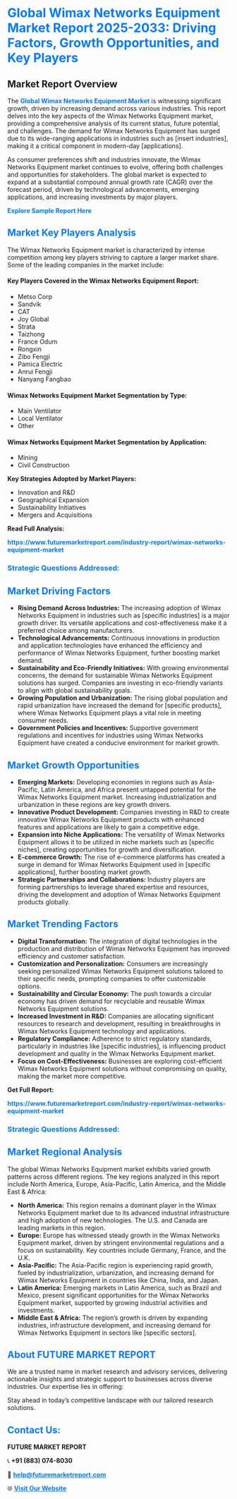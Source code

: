 <h1 style="color: #007BFF;">Global Wimax Networks Equipment Market Report 2025-2033: Driving Factors, Growth Opportunities, and Key Players</h1>

<section id="overview">
<h2>Market Report Overview</h2>
<p>The <a href="https://www.futuremarketreport.com/industry-report/wimax-networks-equipment-market" style="color: #007BFF; text-decoration: none;"><strong>Global Wimax Networks Equipment Market</strong></a> is witnessing significant growth, driven by increasing demand across various industries. This report delves into the key aspects of the Wimax Networks Equipment market, providing a comprehensive analysis of its current status, future potential, and challenges. The demand for Wimax Networks Equipment has surged due to its wide-ranging applications in industries such as [insert industries], making it a critical component in modern-day [applications].</p>
<p>As consumer preferences shift and industries innovate, the Wimax Networks Equipment market continues to evolve, offering both challenges and opportunities for stakeholders. The global market is expected to expand at a substantial compound annual growth rate (CAGR) over the forecast period, driven by technological advancements, emerging applications, and increasing investments by major players.</p>
</section>

<section id="overview">
<p><a href="https://www.futuremarketreport.com/request-sample/reportId=33018" style="color: #007BFF; text-decoration: none;"><strong>Explore Sample Report Here</strong></a></p>
</section>

<section id="key-players">
<h2 style="color: #007BFF;">Market Key Players Analysis</h2>
<p>The Wimax Networks Equipment market is characterized by intense competition among key players striving to capture a larger market share. Some of the leading companies in the market include:</p>
<h4>Key Players Covered in the Wimax Networks Equipment Report:</h4>
<ul><li>Metso Corp</li><li>Sandvik</li><li>CAT</li><li>Joy Global</li><li>Strata</li><li>Taizhong</li><li>France Odum</li><li>Rongxin</li><li>Zibo Fengji</li><li>Pamica Electric</li><li>Anrui Fengji</li><li>Nanyang Fangbao</li></ul>
<h4>Wimax Networks Equipment Market Segmentation by Type:</h4>
<ul><li>Main Ventilator</li><li>Local Ventilator</li><li>Other</li></ul>

<h4>Wimax Networks Equipment Market Segmentation by Application:</h4>
<ul><li>Mining</li><li>Civil Construction</li></ul>
<p><strong>Key Strategies Adopted by Market Players:</strong></p>
<ul>
<li>Innovation and R&D</li>
<li>Geographical Expansion</li>
<li>Sustainability Initiatives</li>
<li>Mergers and Acquisitions</li>
</ul>
</section>

<section>
<p><strong>Read Full Analysis: </strong></p><a href="https://www.futuremarketreport.com/industry-report/wimax-networks-equipment-market" style="color: #007BFF; text-decoration: none;"><strong>https://www.futuremarketreport.com/industry-report/wimax-networks-equipment-market</strong></a>
<h3 style="color: #007BFF;">Strategic Questions Addressed:</h3>
</section>

<section id="driving-factors">
<h2 style="color: #007BFF;">Market Driving Factors</h2>
<ul>
<li><strong>Rising Demand Across Industries:</strong> The increasing adoption of Wimax Networks Equipment in industries such as [specific industries] is a major growth driver. Its versatile applications and cost-effectiveness make it a preferred choice among manufacturers.</li>
<li><strong>Technological Advancements:</strong> Continuous innovations in production and application technologies have enhanced the efficiency and performance of Wimax Networks Equipment, further boosting market demand.</li>
<li><strong>Sustainability and Eco-Friendly Initiatives:</strong> With growing environmental concerns, the demand for sustainable Wimax Networks Equipment solutions has surged. Companies are investing in eco-friendly variants to align with global sustainability goals.</li>
<li><strong>Growing Population and Urbanization:</strong> The rising global population and rapid urbanization have increased the demand for [specific products], where Wimax Networks Equipment plays a vital role in meeting consumer needs.</li>
<li><strong>Government Policies and Incentives:</strong> Supportive government regulations and incentives for industries using Wimax Networks Equipment have created a conducive environment for market growth.</li>
</ul>
</section>

<section id="growth-opportunities">
<h2 style="color: #007BFF;">Market Growth Opportunities</h2>
<ul>
<li><strong>Emerging Markets:</strong> Developing economies in regions such as Asia-Pacific, Latin America, and Africa present untapped potential for the Wimax Networks Equipment market. Increasing industrialization and urbanization in these regions are key growth drivers.</li>
<li><strong>Innovative Product Development:</strong> Companies investing in R&D to create innovative Wimax Networks Equipment products with enhanced features and applications are likely to gain a competitive edge.</li>
<li><strong>Expansion into Niche Applications:</strong> The versatility of Wimax Networks Equipment allows it to be utilized in niche markets such as [specific niches], creating opportunities for growth and diversification.</li>
<li><strong>E-commerce Growth:</strong> The rise of e-commerce platforms has created a surge in demand for Wimax Networks Equipment used in [specific applications], further boosting market growth.</li>
<li><strong>Strategic Partnerships and Collaborations:</strong> Industry players are forming partnerships to leverage shared expertise and resources, driving the development and adoption of Wimax Networks Equipment products globally.</li>
</ul>
</section>

<section id="trending-factors">
<h2 style="color: #007BFF;">Market Trending Factors</h2>
<ul>
<li><strong>Digital Transformation:</strong> The integration of digital technologies in the production and distribution of Wimax Networks Equipment has improved efficiency and customer satisfaction.</li>
<li><strong>Customization and Personalization:</strong> Consumers are increasingly seeking personalized Wimax Networks Equipment solutions tailored to their specific needs, prompting companies to offer customizable options.</li>
<li><strong>Sustainability and Circular Economy:</strong> The push towards a circular economy has driven demand for recyclable and reusable Wimax Networks Equipment solutions.</li>
<li><strong>Increased Investment in R&D:</strong> Companies are allocating significant resources to research and development, resulting in breakthroughs in Wimax Networks Equipment technology and applications.</li>
<li><strong>Regulatory Compliance:</strong> Adherence to strict regulatory standards, particularly in industries like [specific industries], is influencing product development and quality in the Wimax Networks Equipment market.</li>
<li><strong>Focus on Cost-Effectiveness:</strong> Businesses are exploring cost-efficient Wimax Networks Equipment solutions without compromising on quality, making the market more competitive.</li>
</ul>
</section>

<section>
<p><strong>Get Full Report: </strong></p><a href="https://www.futuremarketreport.com/industry-report/wimax-networks-equipment-market" style="color: #007BFF; text-decoration: none;"><strong>https://www.futuremarketreport.com/industry-report/wimax-networks-equipment-market</strong></a>
<h3 style="color: #007BFF;">Strategic Questions Addressed:</h3>
</section>


<section id="regional-analysis">
<h2 style="color: #007BFF;">Market Regional Analysis</h2>
<p>The global Wimax Networks Equipment market exhibits varied growth patterns across different regions. The key regions analyzed in this report include North America, Europe, Asia-Pacific, Latin America, and the Middle East & Africa:</p>
<ul>
<li><strong>North America:</strong> This region remains a dominant player in the Wimax Networks Equipment market due to its advanced industrial infrastructure and high adoption of new technologies. The U.S. and Canada are leading markets in this region.</li>
<li><strong>Europe:</strong> Europe has witnessed steady growth in the Wimax Networks Equipment market, driven by stringent environmental regulations and a focus on sustainability. Key countries include Germany, France, and the U.K.</li>
<li><strong>Asia-Pacific:</strong> The Asia-Pacific region is experiencing rapid growth, fueled by industrialization, urbanization, and increasing demand for Wimax Networks Equipment in countries like China, India, and Japan.</li>
<li><strong>Latin America:</strong> Emerging markets in Latin America, such as Brazil and Mexico, present significant opportunities for the Wimax Networks Equipment market, supported by growing industrial activities and investments.</li>
<li><strong>Middle East & Africa:</strong> The region’s growth is driven by expanding industries, infrastructure development, and increasing demand for Wimax Networks Equipment in sectors like [specific sectors].</li>
</ul>
</section>

<footer>
<h2 style="color: #007BFF;">About FUTURE MARKET REPORT</h2>
<p>We are a trusted name in market research and advisory services, delivering actionable insights and strategic support to businesses across diverse industries. Our expertise lies in offering:</p>

<p>Stay ahead in today’s competitive landscape with our tailored research solutions.</p>

<h2 style="color: #007BFF;">Contact Us:</h2>
<p><strong>FUTURE MARKET REPORT</strong></p>
<p>📞 <strong>+91 (883) 074-8030</strong></p>
<p>📧 <strong><a href="mailto:help@futuremarketreport.com" style="color: #007BFF;">help@futuremarketreport.com</a></strong></p>
<p>🌐 <strong><a href="https://www.futuremarketreport.com/" style="color: #007BFF;">Visit Our Website</a></strong></p>
</footer>